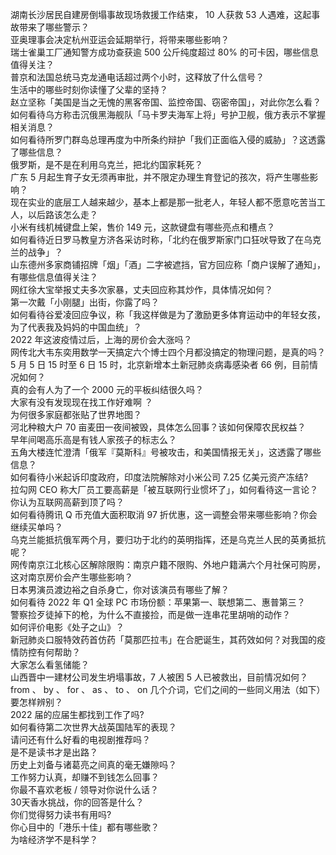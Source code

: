 湖南长沙居民自建房倒塌事故现场救援工作结束， 10 人获救 53 人遇难，这起事故带来了哪些警示？  
亚奥理事会决定杭州亚运会延期举行，将带来哪些影响？  
瑞士雀巢工厂通知警方成功查获逾 500 公斤纯度超过 80% 的可卡因，哪些信息值得关注？  
普京和法国总统马克龙通电话超过两个小时，这释放了什么信号？  
生活中的哪些时刻你读懂了父辈的坚持？  
赵立坚称「美国是当之无愧的黑客帝国、监控帝国、窃密帝国」，对此你怎么看？  
如何看待乌方称击沉俄黑海舰队「马卡罗夫海军上将」号护卫舰，俄方表示不掌握相关消息？  
如何看待所罗门群岛总理再度为中所条约辩护「我们正面临入侵的威胁」？这透露了哪些信息？  
俄罗斯，是不是在利用乌克兰，把北约国家耗死？  
广东 5 月起生育子女无须再审批，并不限定办理生育登记的孩次，将产生哪些影响？  
现在实业的底层工人越来越少，基本上都是那一批老人，年轻人都不愿意吃苦当工人，以后路该怎么走？  
小米有线机械键盘上架，售价 149 元，这款键盘有哪些亮点和槽点？  
如何看待近日罗马教皇方济各采访时称，「北约在俄罗斯家门口狂吠导致了在乌克兰的战争」？  
山东德州多家商铺招牌「烟」「酒」二字被遮挡，官方回应称「商户误解了通知」，有哪些信息值得关注？  
网红徐大宝举报丈夫多次家暴，丈夫回应称其炒作，具体情况如何？  
第一次戴「小刚腿」出街，你露了吗？  
如何看待谷爱凌回应争议，称「我这样做是为了激励更多体育运动中的年轻女孩，为了代表我及妈妈的中国血统」？  
2022 年这波疫情过后，上海的房价会大涨吗？  
网传北大韦东奕用数学一天搞定六个博士四个月都没搞定的物理问题，是真的吗？  
5 月 5 日 15 时至 6 日 15 时，北京新增本土新冠肺炎病毒感染者 66 例，目前情况如何？  
真的会有人为了一个 2000 元的平板纠结很久吗？  
大家有没有发现现在找工作好难啊 ？  
为何很多家庭都张贴了世界地图？  
河北种粮大户 70 亩麦田一夜间被毁，具体怎么回事？该如何保障农民权益？  
早年间喝高乐高是有钱人家孩子的标志么？  
五角大楼连忙澄清「俄军『莫斯科』号被攻击，和美国情报无关」，这透露了哪些信息？  
如何看待小米起诉印度政府，印度法院解除对小米公司 7.25 亿美元资产冻结?  
拉勾网 CEO 称大厂员工要高薪是「被互联网行业惯坏了」，如何看待这一言论？你认为互联网高薪到顶了吗？  
如何看待腾讯 Q 币充值大面积取消 97 折优惠，这一调整会带来哪些影响？你会继续买单吗？  
乌克兰能抵抗俄军两个月，要归功于北约的英明指挥，还是乌克兰人民的英勇抵抗呢？  
网传南京江北核心区解除限购：南京户籍不限购、外地户籍满六个月社保可购房，这对南京房价会产生哪些影响？  
日本男演员渡边裕之自杀身亡，你对该演员有哪些了解？  
如何看待 2022 年 Q1 全球 PC 市场份额：苹果第一、联想第二、惠普第三？  
警察捡歹徒掉下的枪，为什么不直接捡，而是做一连串花里胡哨的动作？  
如何评价电影《处子之山》？  
新冠肺炎口服特效药首仿药「莫那匹拉韦」在合肥诞生，其药效如何？对我国的疫情防控有何帮助？  
大家怎么看氢储能？  
山西晋中一建材公司发生坍塌事故，7 人被困 5 人已被救出，目前情况如何？  
from 、 by 、 for 、 as 、 to 、 on 几个介词，它们之间的一些同义用法（如下）要怎样辨别？  
2022 届的应届生都找到工作了吗?  
如何看待第二次世界大战英国陆军的表现？  
请问还有什么好看的电视剧推荐吗？  
是不是读书才是出路？  
历史上刘备与诸葛亮之间真的毫无嫌隙吗？  
工作努力认真，却赚不到钱怎么回事？  
你最不喜欢老板 / 领导对你说什么话？  
30天香水挑战，你的回答是什么？  
你们觉得努力读书有用吗?  
你心目中的「港乐十佳」都有哪些歌？  
为啥经济学不是科学？  
